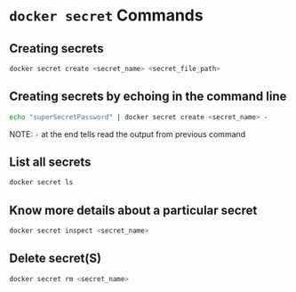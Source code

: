 # `docker secret` Commands

## Creating secrets

```bash
docker secret create <secret_name> <secret_file_path>
```

## Creating secrets by echoing in the command line

```bash
echo "superSecretPassword" | docker secret create <secret_name> -
```

NOTE: `-` at the end tells read the output from previous command

## List all secrets

```bash
docker secret ls
```

## Know more details about a particular secret

```bash
docker secret inspect <secret_name>
```

## Delete secret(S)

```bash
docker secret rm <secret_name>
```
